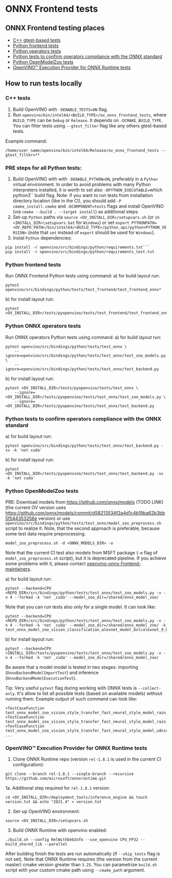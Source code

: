 # ONNX Frontend tests

## ONNX Frontend testing places
- [C++ gtest-based tests](../tests)
- [Python frontend tests](../../../../src/bindings/python/tests/test_frontend)
- [Python operators tests](../../../../src/bindings/python/tests/test_onnx)
- [Python tests to confirm operators compliance with the ONNX standard](../../../../src/bindings/python/tests/test_onnx/test_backend.py)
- [Python OpenModelZoo tests](../../../../src/bindings/python/tests/test_onnx/test_zoo_models.py)
- [OpenVINO™ Execution Provider for ONNX Runtime tests](../../../../.ci/azure/linux_onnxruntime.yml)


## How to run tests locally
### C++ tests
1. Build OpenVINO with `-DENABLE_TESTS=ON` flag.
2. Run `openvino/bin/intel64/<BUILD_TYPE>/ov_onnx_frontend_tests`, where `BUILD_TYPE` can be `Debug` or `Release`. It depends on `-DCMAKE_BUILD_TYPE`.
You can filter tests using `--gtest_filter` flag like any others gtest-based tests.

Example command:
```
/home/user_name/openvino/bin/intel64/Release/ov_onnx_frontend_tests --gtest_filter=**

```


### PRE steps for all Python tests:
1. Build OpenVINO with with `-DENABLE_PYTHON=ON`, preferably in a `Python` virtual environment. In order to avoid problems with many Python interpreters installed, it is worth to set also `-DPYTHON_EXECUTABLE=`which python3`` build flag.
Note: if you want to run tests from installation directory location (like in the CI), you should add `-P cmake_install.cmake` and `-DCOMPONENT=tests` flags and install OpenVINO (via `cmake --build . --target install`) as additional steps.
2. Set-up `Python` paths via `source <OV_INSTALL_DIR>/setupvars.sh` (or `sh <INSTALL_DIR>\setupvars.bat` for `Windows`) or set `export PYTHONPATH=<OV_REPO_PATH>/bin/intel64/<BUILD_TYPE>/python_api/python<PYTHON_VERSION>` (note that `set` instead of `export` should be used for `Windows`).
3. Instal `Python` dependencies:
```
pip install -r openvino/src/bindings/python/requirements.txt```
pip install -r openvino/src/bindings/python/requirements_test.txt
```


### Python frontend tests
Run ONNX Frontend Python tests using command:
a) for build layout run:
```
pytest openvino/src/bindings/python/tests/test_frontend/test_frontend_onnx*
```
b) for install layout run:
```
pytest <OV_INSTALL_DIR>/tests/pyopenvino/tests/test_frontend/test_frontend_onnx*
```


### Python ONNX operators tests
Run ONNX operators Python tests using command:
a) for build layout run:
```
pytest openvino/src/bindings/python/tests/test_onnx \
    --ignore=openvino/src/bindings/python/tests/test_onnx/test_zoo_models.py \
    --ignore=openvino/src/bindings/python/tests/test_onnx/test_backend.py
```
b) for install layout run:
```
pytest <OV_INSTALL_DIR>/tests/pyopenvino/tests/test_onnx \
    --ignore=<OV_INSTALL_DIR>/tests/pyopenvino/tests/test_onnx/test_zoo_models.py \
    --ignore=<OV_INSTALL_DIR>/tests/pyopenvino/tests/test_onnx/test_backend.py
```


### Python tests to confirm operators compliance with the ONNX standard
a) for build layout run:
```
pytest openvino/src/bindings/python/tests/test_onnx/test_backend.py -sv -k 'not cuda'
```
b) for install layout run:
```
pytest <OV_INSTALL_DIR>/tests/pyopenvino/tests/test_onnx/test_backend.py -sv -k 'not cuda'
```


### Python OpenModelZoo tests
PRE: Download models from https://github.com/onnx/models (TODO LINK) (the current OV version uses https://github.com/onnx/models/commit/d58213534f2a4d1c4b19ba62b3bb5f544353256e version) or use `openvino/src/bindings/python/tests/test_onnx/model_zoo_preprocess.sh` script to realize it. Note, that the second approach is preferable, because some test data require preprocessing.
```
model_zoo_preprocess.sh -d <ONNX_MODELS_DIR> -o
```
Note that the current CI test also models from MSFT package (`-m` flag of `model_zoo_preprocess.sh` script), but it is deprecated pipeline. If you achieve some problems with it, please contact [openvino-onnx-frontend-maintainers](https://github.com/orgs/openvinotoolkit/teams/openvino-onnx-frontend-maintainers).

a) for build layout run:
```
pytest --backend=CPU <REPO_DIR>/src/bindings/python/tests/test_onnx/test_zoo_models.py -v -n 4 --forked -k 'not _cuda' --model_zoo_dir=/shared/onnx_model_zoo/
```

Note that you can run tests also only for a single model. It can look like:
```
pytest --backend=CPU <REPO_DIR>/src/bindings/python/tests/test_onnx/test_zoo_models.py -v -n 4 --forked -k 'not _cuda' --model_zoo_dir=/shared/onnx_model_zoo/ -k test_onnx_model_zoo_vision_classification_alexnet_model_bvlcalexnet_9_bvlc_alexnet_model_cpu
```
b) for install layout run:
```
pytest --backend=CPU <INSTALL_DIR>/tests/pyopenvino/tests/test_onnx/test_zoo_models.py -v -n 4 --forked -k 'not _cuda' --model_zoo_dir=/shared/onnx_model_zoo/
```
Be aware that a model model is tested in two stages: importing (`OnnxBackendModelImportTest`) and inference (`OnnxBackendModelExecutionTest`).

Tip: Very useful `pytest` flag during working with ONNX tests is `--collect-only`. It's allow to list all possible tests (based on available models) without running them.
Example output of such command can look like:
```
<TestCaseFunction test_onnx_model_zoo_vision_style_transfer_fast_neural_style_model_rain_princess_8_rain_princess_model_cpu>
<TestCaseFunction test_onnx_model_zoo_vision_style_transfer_fast_neural_style_model_rain_princess_9_rain_princess_rain_princess_cpu>
<TestCaseFunction test_onnx_model_zoo_vision_style_transfer_fast_neural_style_model_udnie_8_udnie_udnie_cpu
...

```


### OpenVINO™ Execution Provider for ONNX Runtime tests
1. Clone ONNX Runtime repo (version `rel-1.8.1` is used in the current CI configuration):
```
git clone --branch rel-1.8.1 --single-branch --recursive https://github.com/microsoft/onnxruntime.git
```
1a. Additional step required for `rel-1.8.1` version:
```
cd <OV_INSTALL_DIR>/deployment_tools/inference_engine && touch version.txt && echo "2021.4" > version.txt
```
2. Set-up OpenVINO environment:
```
source <OV_INSTALL_DIR>/setupvars.sh
```
3. Build ONNX Runtime with openvino enabled:
```
./build.sh --config RelWithDebInfo --use_openvino CPU_FP32 --build_shared_lib --parallel
```
After building finish the tests are run automatically (if `--skip_tests` flag is not set).
Note that ONNX Runtime requires (the version from the current master) cmake version greater than `3.25`. You can parametrize `build.sh` script with your custom cmake path using `--cmake_path` argument.
